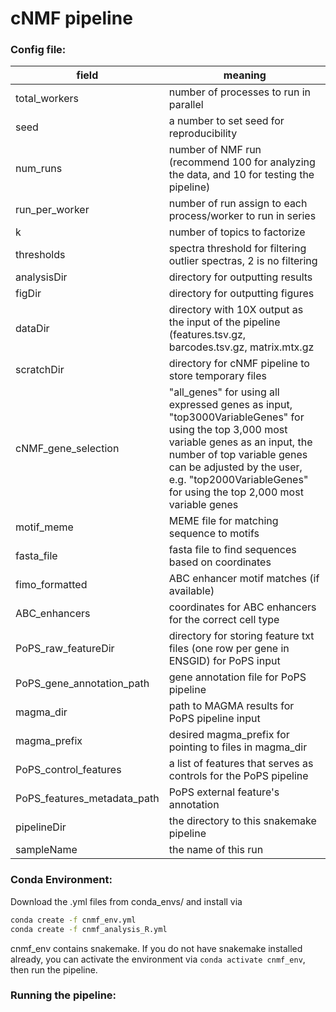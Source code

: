 # cNMF pipeline


### Config file:
| field         | meaning                   |
|---------------|---------------------------|
| total_workers | number of processes to run in parallel |
| seed | a number to set seed for reproducibility |
| num_runs | number of NMF run (recommend 100 for analyzing the data, and 10 for testing the pipeline) |
| run_per_worker | number of run assign to each process/worker to run in series |
| k | number of topics to factorize |
| thresholds | spectra threshold for filtering outlier spectras, 2 is no filtering |
| analysisDir | directory for outputting results |
| figDir | directory for outputting figures |
| dataDir | directory with 10X output as the input of the pipeline (features.tsv.gz, barcodes.tsv.gz, matrix.mtx.gz |
| scratchDir | directory for cNMF pipeline to store temporary files |
| cNMF_gene_selection | "all_genes" for using all expressed genes as input, "top3000VariableGenes" for using the top 3,000 most variable genes as an input, the number of top variable genes can be adjusted by the user, e.g. "top2000VariableGenes" for using the top 2,000 most variable genes |
| motif_meme | MEME file for matching sequence to motifs |
| fasta_file | fasta file to find sequences based on coordinates |
| fimo_formatted | ABC enhancer motif matches (if available) | 
| ABC_enhancers | coordinates for ABC enhancers for the correct cell type |
| PoPS_raw_featureDir | directory for storing feature txt files (one row per gene in ENSGID) for PoPS input |
| PoPS_gene_annotation_path | gene annotation file for PoPS pipeline |
| magma_dir | path to MAGMA results for PoPS pipeline input |
| magma_prefix | desired magma_prefix for pointing to files in magma_dir |
| PoPS_control_features | a list of features that serves as controls for the PoPS pipeline |
| PoPS_features_metadata_path | PoPS external feature's annotation |
| pipelineDir | the directory to this snakemake pipeline |
| sampleName | the name of this run |


### Conda Environment:
Download the .yml files from conda_envs/ and install via
```bash
conda create -f cnmf_env.yml
conda create -f cnmf_analysis_R.yml
```
cnmf_env contains snakemake. If you do not have snakemake installed already, you can activate the environment via `conda activate cnmf_env`, then run the pipeline.

### Running the pipeline:

